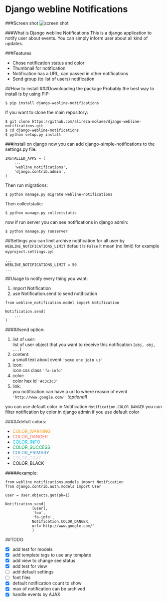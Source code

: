 Django webline Notifications
===========================
###Screen shot
![screen shot](http://i.imgur.com/TxoZeaG.png)

###What is Django webline Notifications
This is a django application to notify user about events.
You can simply inform user about all kind of updates.

###Features
 * Chose notification status and color
 * Thumbnail for notification
 * Notification has a URL, can passed in other notifications
 * Send group (to list of users) notification
 
##How to install
###Downloading the package
Probably the best way to install is by using PIP:

```
$ pip install django-webline-notifications
```
If you want to clone the main repository:

```
$ git clone https://github.com/alireza-molaee/django-webline-notifications.git
$ cd django-webline-notifications
$ python setup.py install
```
###install on django
now you can add django-simple-notifications to the settings.py file:

```
INSTALLED_APPS = (
    ...
    'webline_notifications',
    'django.contrib.admin',
)
```
Then run migrations:

```
$ python manage.py migrate webline-notifications
```
Then collectstatic:

```
$ python manage.py collectstatic
```
now if run server you can see notifications in django admin:

```
$ python manage.py runserver
```
##Settings
you can limit archive notification for all user by `WEBLINE_NOTIFICATIONS_LIMIT` default is `False` it mean (no limit)
for example `myproject.settings.py`:

```
...  
WEBLINE_NOTIFICATIONS_LIMIT = 50  
...
```

##Usage
to notify every thing you want:

 1. import Notification
 2. use Notification.send to send notification

```
from webline_notification.model import Notification

Notification.send(
	...
)
```
#####send option:

 1. list of user:  
	list of user object that you want to receive this notification `[obj, obj, ...]`
 2. content:   
	a small text about event `'some one join us'`
 3. icon:  
	icon css class `'fa-info'`
 4. color:  
	color hex id `'#c3c3c3'`
 5. link:  
	you notification can have a url to where reason of event `'http://www.google.com/'` *(optional)*
 	
you can use default color in Notification `Notification.COLOR_DANGER`
you can filter notification by color in django admin if you use default color

#####defult colors:  

* <span style="color:#f39c12;">COLOR_WARNING</span>
* <span style="color:#f56954;">COLOR_DANGER</span>
* <span style="color:#00c0ef;">COLOR_INFO</span>
* <span style="color:#00a65a;">COLOR_SUCCESS</span>
* <span style="color:#3c8dbc;">COLOR_PRIMARY</span>
* <span style="color:#d2d6de;">COLOR_GRAY</span>
* <span style="color:#111111;">COLOR_BLACK</span>

#####example:

```
from webline_notifications.models import Notification
from django.contrib.auth.models import User

user = User.objects.get(pk=1)

Notification.send(
            [user],
            'foo',
            'fa-info',
            Notification.COLOR_DANGER,
            url='http://www.google.com/'
            )
```


 	
##TODO
- [x] add test for models
- [x] add template tags to use any template
- [x] add view to change see status
- [x] add test for view 
- [ ] add default settings
 - [ ] font files
 - [x] default notification count to show
 - [x] max of notification can be archived
- [x] handle events by AJAX
